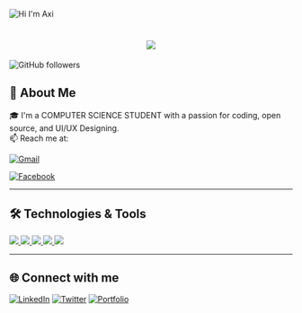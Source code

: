 ![Hi I'm Axi](https://img.shields.io/badge/Hi%20I'm%20Axi-red?style=for-the-badge&logo=github)

 <h1 align="center">
  <a href="https://git.io/typing-svg">
    <img src="https://readme-typing-svg.herokuapp.com/?lines=Hello,+There!+👋;This+is+Axi+....;Nice+to+meet+you!&center=true&size=30">
  </a>
</h1>

![GitHub followers](https://img.shields.io/github/followers/Alt28?label=Followers&style=social)

## 🚀 About Me

🎓 I'm a COMPUTER SCIENCE STUDENT with a passion for coding, open source, and UI/UX Designing.  
📫 Reach me at: 

[![Gmail](https://img.shields.io/badge/Gmail-D14836?style=for-the-badge&logo=gmail&logoColor=white)](mailto:clarencelagos1234@gmail.com)

[![Facebook](https://img.shields.io/badge/Facebook-1877F2?style=for-the-badge&logo=facebook&logoColor=white)](https://facebook.com/claresu28)
 

---

## 🛠️ Technologies & Tools

<p align="left">  
<a href="https://github.com/harish-sethuraman/readme-components">
 <img  src="https://readme-components.vercel.app/api?component=logo&fill=black&logo=react&animation=spin&svgfill=15d8fe">  
 </a>
   <a href="https://github.com/harish-sethuraman/readme-components">
<img  src="https://readme-components.vercel.app/api?component=logo&fill=black&logo=typescript&svgfill=2d79c7">
</a>
  <a href="https://github.com/harish-sethuraman/readme-components">
<img  src="https://readme-components.vercel.app/api?component=logo&fill=black&logo=webpack&svgfill=8ed5fa">
</a>
 <a href="https://github.com/harish-sethuraman/readme-components">
 <img  src="https://readme-components.vercel.app/api?component=logo&fill=black&logo=node.js&svgfill=659b60">
</a>
<a href="https://github.com/harish-sethuraman/readme-components">
<img  src="https://readme-components.vercel.app/api?component=logo&fill=black&logo=ember.js&svgfill=df5c43">  
</a>


---

## 🌐 Connect with me

[![LinkedIn](https://img.shields.io/badge/-LinkedIn-0A66C2?style=flat&logo=linkedin&logoColor=white)](https://www.linkedin.com/in/your-profile/)
[![Twitter](https://img.shields.io/badge/-Twitter-1DA1F2?style=flat&logo=twitter&logoColor=white)](https://twitter.com/yourhandle)
[![Portfolio](https://img.shields.io/badge/-Portfolio-000000?style=flat&logo=vercel&logoColor=white)](https://your-portfolio.com)
